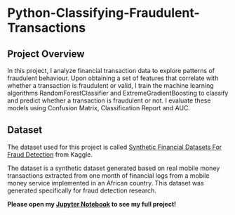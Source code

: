 # Python-Classifying-Fraudulent-Transactions

Project Overview
---
In this project, I analyze financial transaction data to explore patterns of fraudulent behaviour. Upon obtaining a set of features that correlate with whether a transaction is fraudulent or valid, I train the machine learning algorithms RandomForestClassifier and ExtremeGradientBoosting to classify and predict whether a transaction is fraudulent or not. I evaluate these models using  Confusion Matrix, Classification Report and AUC.

Dataset
--
The dataset used for this project is called [Synthetic Financial Datasets For Fraud Detection](https://www.kaggle.com/datasets/ealaxi/paysim1?page=2]) from Kaggle.

The dataset is a synthetic dataset generated based on real mobile money transactions extracted from one month of financial logs from a mobile money service implemented in an African country. This dataset was generated specifically for fraud detection research.


**Please open my [Jupyter Notebook](https://github.com/siudupao/Python-Classifying-Fraudulent-Transactions/blob/main/exploring-fraudulent-transactions.ipynb) to see my full project!**

